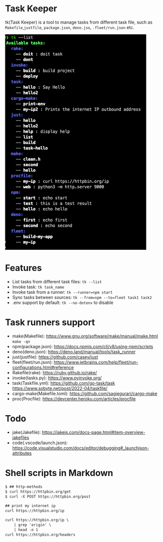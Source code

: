 Task Keeper
=================
tk(Task Keeper) is a tool to manage tasks from different task file,
such as `Makefile`,`justfile`, `package.json`, `deno.jso`, `.fleet/run.json` etc.

![Task Keeper](./screenshot.png)

# Features

* List tasks from different task files: `tk --list`
* Invoke task: `tk task_name`
* Invoke task from a runner: `tk --runner=npm start`
* Sync tasks between sources: `tk --from=npm --to=fleet task1 task2`
* .env support by default: `tk --no-dotenv` to disable

# Task runners support

* make(Makefile): https://www.gnu.org/software/make/manual/make.html `make -qn`
* npm(package.json): https://docs.npmjs.com/cli/v8/using-npm/scripts
* deno(deno.json): https://deno.land/manual/tools/task_runner
* just(justfile): https://github.com/casey/just
* fleet(fleet/run.json): https://www.jetbrains.com/help/fleet/run-configurations.html#reference
* Rakefile(rake): https://ruby.github.io/rake/
* invoke(tasks.py): https://www.pyinvoke.org/
* task(Taskfile.yml): https://github.com/go-task/task  https://www.sobyte.net/post/2022-04/taskfile/
* cargo-make(Makefile.toml):  https://github.com/sagiegurari/cargo-make
* proc(Procfile): https://devcenter.heroku.com/articles/procfile

# Todo

* jake(Jakefile): https://jakejs.com/docs-page.html#item-overview-jakefiles
* code(.vscode/launch.json): https://code.visualstudio.com/docs/editor/debugging#_launchjson-attributes

# Shell scripts in Markdown

```shell
$ ## http-methods
$ curl https://httpbin.org/get
$ curl -X POST https://httpbin.org/post
```

```shell
## print my internet ip
curl https://httpbin.org/ip
```

```shell
curl https://httpbin.org/ip \
    | grep 'origin' \
    | head -n 1
curl https://httpbin.org/headers
```
